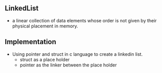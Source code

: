 ## LinkedList
- a linear collection of data elements whose order is not given by their physical placement in memory.
## Implementation
- Using pointer and struct in c language to create a linkedin list.
    - struct as a place holder
    - pointer as the linker between the place holder
